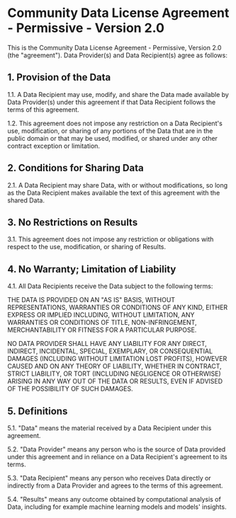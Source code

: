 # Community Data License Agreement - Permissive - Version 2.0

This is the Community Data License Agreement - Permissive, Version 2.0 (the "agreement"). Data Provider(s) and Data Recipient(s) agree as follows:

## 1. Provision of the Data

1.1. A Data Recipient may use, modify, and share the Data made available by Data Provider(s) under this agreement if that Data Recipient follows the terms of this agreement.

1.2. This agreement does not impose any restriction on a Data Recipient's use, modification, or sharing of any portions of the Data that are in the public domain or that may be used, modified, or shared under any other contract exception or limitation.

## 2. Conditions for Sharing Data

2.1. A Data Recipient may share Data, with or without modifications, so long as the Data Recipient makes available the text of this agreement with the shared Data.

## 3. No Restrictions on Results

3.1. This agreement does not impose any restriction or obligations with respect to the use, modification, or sharing of Results.

## 4. No Warranty; Limitation of Liability

4.1. All Data Recipients receive the Data subject to the following terms:

THE DATA IS PROVIDED ON AN "AS IS" BASIS, WITHOUT REPRESENTATIONS, WARRANTIES OR CONDITIONS OF ANY KIND, EITHER EXPRESS OR IMPLIED INCLUDING, WITHOUT LIMITATION, ANY WARRANTIES OR CONDITIONS OF TITLE, NON-INFRINGEMENT, MERCHANTABILITY OR FITNESS FOR A PARTICULAR PURPOSE.

NO DATA PROVIDER SHALL HAVE ANY LIABILITY FOR ANY DIRECT, INDIRECT, INCIDENTAL, SPECIAL, EXEMPLARY, OR CONSEQUENTIAL DAMAGES (INCLUDING WITHOUT LIMITATION LOST PROFITS), HOWEVER CAUSED AND ON ANY THEORY OF LIABILITY, WHETHER IN CONTRACT, STRICT LIABILITY, OR TORT (INCLUDING NEGLIGENCE OR OTHERWISE) ARISING IN ANY WAY OUT OF THE DATA OR RESULTS, EVEN IF ADVISED OF THE POSSIBILITY OF SUCH DAMAGES.

## 5. Definitions

5.1. "Data" means the material received by a Data Recipient under this agreement.

5.2. "Data Provider" means any person who is the source of Data provided under this agreement and in reliance on a Data Recipient's agreement to its terms.

5.3. "Data Recipient" means any person who receives Data directly or indirectly from a Data Provider and agrees to the terms of this agreement.

5.4. "Results" means any outcome obtained by computational analysis of Data, including for example machine learning models and models' insights.
